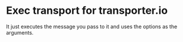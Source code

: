 # Exec transport for transporter.io

It just executes the message you pass to it and uses the options as the arguments.